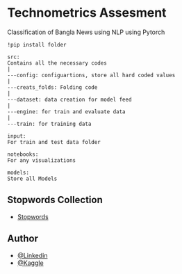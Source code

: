 
# Technometrics Assesment 

Classification of Bangla News using NLP using Pytorch

```
!pip install folder

src:
Contains all the necessary codes
|
---config: configuartions, store all hard coded values
|
---creats_folds: Folding code 
|
---dataset: data creation for model feed
|
---engine: for train and evaluate data
|
---train: for training data

input:
For train and test data folder

notebooks:
For any visualizations

models:
Store all Models
```

## Stopwords Collection

 - [Stopwords](https://www.ranks.nl/stopwords/bengali)

  
## Author

- [@Linkedin](https://www.linkedin.com/in/aditta-das/)
- [@Kaggle](https://www.kaggle.com/adinishad)